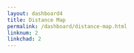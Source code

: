 ```yaml
---
layout: dashboard4
title: Distance Map
permalink: /dashboard/distance-map.html
linknum: 2
linkchad: 2
---
```

